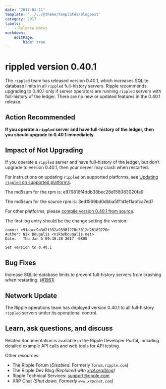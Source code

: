 ```yaml
---
date: "2017-01-11"
template: '../../@theme/templates/blogpost'
category: 2017
labels:
    - Release Notes
markdown:
    editPage:
        hide: true
---
```

# rippled version 0.40.1

The `rippled` team has released version 0.40.1, which increases SQLite database limits in all `rippled` full-history servers. Ripple recommends upgrading to 0.40.1 only if server operators are running `rippled` servers with full-history of the ledger. There are no new or updated features in the 0.40.1 release.

## Action Recommended

**If you operate a `rippled` server and have full-history of the ledger, then you should upgrade to 0.40.1 immediately.**

## Impact of Not Upgrading

If you operate a `rippled` server and have full-history of the ledger, but don’t upgrade to version 0.40.1, then your server may crash when restarted.

For instructions on updating `rippled` on supported platforms, see [Updating `rippled` on supported platforms](/docs/infrastructure/installation/update-rippled-automatically-on-linux).

The md5sum for the rpm is: e876816f4ddb38bec28d158083020fa9

The md5sum for the source rpm is: 3ed1569bd0dbba5ff1d1ef1abfca7ed7

For other platforms, please [compile version 0.40.1 from source](https://github.com/XRPLF/rippled/tree/0.40.1/Builds).

The first log entry should be the change setting the version:

```text
commit e91aacc9a3d2f332a93981270c3812e26189226e
Author: Nik Bougalis <nikb@bougalis.net>
Date:   Thu Jan 5 09:38:28 2017 -0800

Set version to 0.40.1
```

## Bug Fixes
Increase SQLite database limits to prevent full-history servers from crashing when restarting. [(#1961)](https://github.com/ripple/rippled/commit/610e51a162a6ef06accf8733b3b35b492963a78b)

## Network Update
The Ripple operations team has deployed version 0.40.1 to all full-history `rippled` servers under its operational control.

## Learn, ask questions, and discuss
Related documentation is available in the Ripple Developer Portal, including detailed example API calls and web tools for API testing.

Other resources:

* The Ripple Forum (_Disabled._ Formerly `forum.ripple.com`)
* The Ripple Dev Blog _(Replaced with [xrpl.org/blog](https://xrpl.org/blog/))_
* Ripple Technical Services: <support@ripple.com>
* XRP Chat _(Shut down. Formerly `www.xrpchat.com`)_
